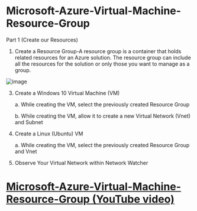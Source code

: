 # Microsoft-Azure-Virtual-Machine-Resource-Group
Part 1 (Create our Resources)
1. Create a Resource Group-A resource group is a container that holds related resources for an Azure solution. The resource group can include all the resources for the solution or only those you want to manage as a group.
   
![image](https://learn.microsoft.com/en-us/azure/azure-resource-manager/management/media/manage-resource-groups-portal/manage-resource-groups-add-group.png#lightbox)

3. Create a Windows 10 Virtual Machine (VM)

   a. While creating the VM, select the previously created Resource Group
   
   b. While creating the VM, allow it to create a new Virtual Network (Vnet) and Subnet
4. Create a Linux (Ubuntu) VM
   
   a. While creating the VM, select the previously created Resource Group and Vnet
6. Observe Your Virtual Network within Network Watcher

<h1><a href="https://www.youtube.com/watch?v=cE1FfOh2H_k">Microsoft-Azure-Virtual-Machine-Resource-Group (YouTube video)</a>

